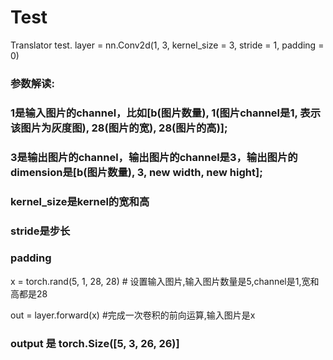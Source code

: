 # Test
Translator test.
layer = nn.Conv2d(1, 3, kernel_size = 3, stride = 1, padding = 0)
###  参数解读:
###  1是输入图片的channel，比如[b(图片数量), 1(图片channel是1, 表示该图片为灰度图), 28(图片的宽), 28(图片的高)];
###  3是输出图片的channel，输出图片的channel是3，输出图片的dimension是[b(图片数量), 3, new width, new hight];
###  kernel_size是kernel的宽和高
###  stride是步长
###  padding

x = torch.rand(5, 1, 28, 28) # 设置输入图片,输入图片数量是5,channel是1,宽和高都是28

out = layer.forward(x) #完成一次卷积的前向运算,输入图片是x
### output 是 torch.Size([5, 3, 26, 26)]
